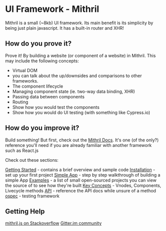 # UI Framework - Mithril

Mithril is a small (~8kb) UI framework. Its main benefit is its simplicity by being just plain javascript. It has a built-in router and XHR!

## How do you prove it?

Prove it! By building a website (or component of a website) in Mithril. This may include the following concepts:

- Virtual DOM
- you can talk about the up/downsides and comparisons to other frameworks.
- The component lifecycle
- Managing component state (ie. two-way data binding, XHR)
- Passing data between components
- Routing
- Show how you would test the components
- Show how you would do UI testing (with something like Cypress.io)

## How do you improve it?

Build something! But first, check out the [Mithril Docs](https://mithril.js.org/). It's one (of the only?) reference you'll need if you are already familiar with another framework such as React.js

Check out these sections:

[Getting Started](https://mithril.js.org/index.html#getting-started) - contains a brief overview and sample code
[Installation](https://mithril.js.org/installation.html) - set up your first project
[Simple App](https://mithril.js.org/simple-application.html) - step by step walkthrough of building a simple App
[Examples](https://mithril.js.org/examples.html) - a list of small open-sourced projects you can view the source of to see how they're built
[Key Concepts](https://mithril.js.org/vnodes.html) - Vnodes, Components, Livecycle methods
[API](https://mithril.js.org/api.html) - reference the API docs while unsure of a method
[ospec](https://github.com/MithrilJS/mithril.js/tree/master/ospec) - testing framework


## Getting Help

[mithril.js on Stackoverflow](https://stackoverflow.com/questions/tagged/mithril.js)
[Gitter.im community](https://gitter.im/mithriljs/mithril.js)
